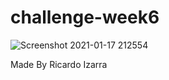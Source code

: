 # challenge-week6


![Screenshot 2021-01-17 212554](https://user-images.githubusercontent.com/75051575/104865698-aeac3b00-590a-11eb-9652-8af43fc6638f.png)


Made By Ricardo Izarra
